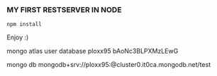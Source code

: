 ### MY FIRST RESTSERVER IN NODE

```
npm install
```

Enjoy :)

mongo atlas user database
ploxx95
bAoNc3BLPXMzLEwG

mongo db
mongodb+srv://ploxx95:<password>@cluster0.it0ca.mongodb.net/test
